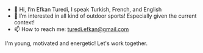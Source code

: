 - 👋 Hi, I’m Efkan Turedi, I speak Turkish, French, and English
- 👀 I’m interested in all kind of outdoor sports! Especially given the current context!
- 📫 How to reach me: turedi.efkan@gmail.com 

I'm young, motivated and energetic! Let's work together.

<!---
EfkTur/EfkTur is a ✨ special ✨ repository because its `README.md` (this file) appears on your GitHub profile.
You can click the Preview link to take a look at your changes.
--->
